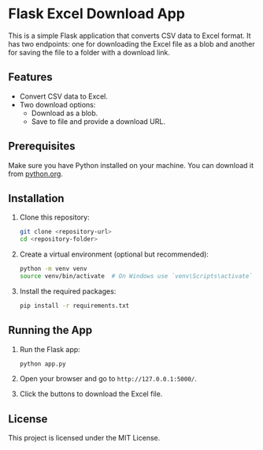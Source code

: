 # Flask Excel Download App

This is a simple Flask application that converts CSV data to Excel format.
It has two endpoints: one for downloading the Excel file as a blob and another for saving the file to a folder with a download link.

## Features

- Convert CSV data to Excel.
- Two download options:
  - Download as a blob.
  - Save to file and provide a download URL.

## Prerequisites

Make sure you have Python installed on your machine. You can download it from [python.org](https://www.python.org/downloads/).

## Installation

1. Clone this repository:

   ```bash
   git clone <repository-url>
   cd <repository-folder>
   ```

2. Create a virtual environment (optional but recommended):

   ```bash
   python -m venv venv
   source venv/bin/activate  # On Windows use `venv\Scripts\activate`
   ```

3. Install the required packages:

   ```bash
   pip install -r requirements.txt
   ```

## Running the App

1. Run the Flask app:

   ```bash
   python app.py
   ```

2. Open your browser and go to `http://127.0.0.1:5000/`.

3. Click the buttons to download the Excel file.

## License

This project is licensed under the MIT License.

